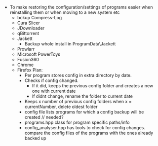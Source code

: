  - To make restoring the configuration/settings of programs easier when reinstalling them or when moving to a new system etc
    - bckup Compress-Log
    - Cura Slicer
    - JDownloader
    - qBittorrent
    - Jackett
        - Backup whole install in ProgramData\Jackett
    - Prowlarr
    - Microsoft PowerToys
    - Fusion360
    - Chrome
    - Firefox
    Plan:
        - Per program stores config in extra directory by date.
        - Checks if config changed.
            - If it did, keeps the previous config folder and creates a new one with current date
            - If didnt change, rename the folder to current date
        - Keeps x number of previous config folders when x = currentNumber, delete oldest folder
        - config file lists programs for which a config backup will be created // needed?
        - programs.hpp class for program specific paths/info
        - config_analyser.hpp has tools to check for config changes. compare the config files of the programs with the ones already backed up